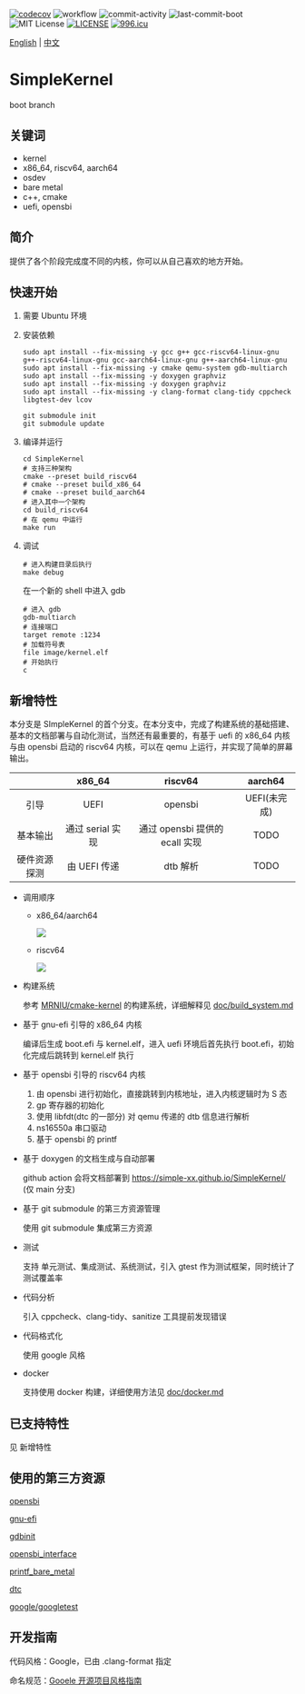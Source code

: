 [![codecov](https://codecov.io/gh/Simple-XX/SimpleKernel/graph/badge.svg?token=J7NKK3SBNJ)](https://codecov.io/gh/Simple-XX/SimpleKernel)
![workflow](https://github.com/Simple-XX/SimpleKernel/actions/workflows/workflow.yml/badge.svg)
![commit-activity](https://img.shields.io/github/commit-activity/t/Simple-XX/SimpleKernel)
![last-commit-boot](https://img.shields.io/github/last-commit/Simple-XX/SimpleKernel/boot)
![MIT License](https://img.shields.io/github/license/mashape/apistatus.svg)
[![LICENSE](https://img.shields.io/badge/license-Anti%20996-blue.svg)](https://github.com/996icu/996.ICU/blob/master/LICENSE)
[![996.icu](https://img.shields.io/badge/link-996.icu-red.svg)](https://996.icu)

[English](./README_ENG.md) | [中文](./README.md)

# SimpleKernel

boot branch

## 关键词

- kernel
- x86_64, riscv64, aarch64
- osdev
- bare metal
- c++, cmake
- uefi, opensbi

## 简介

提供了各个阶段完成度不同的内核，你可以从自己喜欢的地方开始。

## 快速开始

1. 需要 Ubuntu 环境

2. 安装依赖

    ```shell
    sudo apt install --fix-missing -y gcc g++ gcc-riscv64-linux-gnu g++-riscv64-linux-gnu gcc-aarch64-linux-gnu g++-aarch64-linux-gnu
    sudo apt install --fix-missing -y cmake qemu-system gdb-multiarch
    sudo apt install --fix-missing -y doxygen graphviz
    sudo apt install --fix-missing -y doxygen graphviz 
    sudo apt install --fix-missing -y clang-format clang-tidy cppcheck libgtest-dev lcov
    ```

    ```shell
    git submodule init
    git submodule update
    ```

3. 编译并运行

    ```shell
    cd SimpleKernel
    # 支持三种架构
    cmake --preset build_riscv64
    # cmake --preset build_x86_64
    # cmake --preset build_aarch64
    # 进入其中一个架构
    cd build_riscv64
    # 在 qemu 中运行
    make run
    ```

4. 调试

    ```shell
    # 进入构建目录后执行
    make debug
    ```
    
    在一个新的 shell 中进入 gdb
    ```shell
    # 进入 gdb
    gdb-multiarch
    # 连接端口
    target remote :1234
    # 加载符号表
    file image/kernel.elf
    # 开始执行
    c
    ```

## 新增特性

本分支是 SImpleKernel 的首个分支。在本分支中，完成了构建系统的基础搭建、基本的文档部署与自动化测试，当然还有最重要的，有基于 uefi 的 x86_64 内核与由 opensbi 启动的 riscv64 内核，可以在 qemu 上运行，并实现了简单的屏幕输出。

||x86_64|riscv64|aarch64|
| :-----------------------: | :-------------------------------: | :---------------------------------------------: | :-------------------: |
|引导|UEFI|opensbi|UEFI(未完成)|
|基本输出|通过 serial 实现|通过 opensbi 提供的 ecall 实现|TODO|
|硬件资源探测|由 UEFI 传递|dtb 解析|TODO|

- 调用顺序

  - x86_64/aarch64

      <img src='https://g.gravizo.com/svg?
      @startuml;
      uefi_shell->efi_main:boot.cpp;
      efi_main->_start:main.cpp;
      _start->CppInit:LibCxxInit.cpp;
      CppInit->main:main.cpp;
      main->ArchInit:arch.cpp;
      ArchInit->main;
      main->main;
      @enduml
      '>

  - riscv64

    <img src='https://g.gravizo.com/svg?
      @startuml;
      opensbi->_boot:boot.S;
      _boot->_start:main.cpp;
      _start->CppInit:LibCxxInit.cpp;
      CppInit->main:main.cpp;
      main->ArchInit:ArchInit.cpp;
      ArchInit->main;
      main->main;
      @enduml
    '>

- 构建系统

  参考 [MRNIU/cmake-kernel](https://github.com/MRNIU/cmake-kernel) 的构建系统，详细解释见 [doc/build_system.md](./doc/build_system.md)

- 基于 gnu-efi 引导的 x86_64 内核

  编译后生成 boot.efi 与 kernel.elf，进入 uefi 环境后首先执行 boot.efi，初始化完成后跳转到 kernel.elf 执行

- 基于 opensbi 引导的 riscv64 内核

  1. 由 opensbi 进行初始化，直接跳转到内核地址，进入内核逻辑时为 S 态
  2. gp 寄存器的初始化
  3. 使用 libfdt(dtc 的一部分) 对 qemu 传递的 dtb 信息进行解析
  4. ns16550a 串口驱动
  5. 基于 opensbi 的 printf

- 基于 doxygen 的文档生成与自动部署

  github action 会将文档部署到 https://simple-xx.github.io/SimpleKernel/ (仅 main 分支)

- 基于 git submodule 的第三方资源管理

  使用 git submodule 集成第三方资源

- 测试

    支持 单元测试、集成测试、系统测试，引入 gtest 作为测试框架，同时统计了测试覆盖率

- 代码分析

    引入 cppcheck、clang-tidy、sanitize 工具提前发现错误

- 代码格式化

    使用 google 风格
    
- docker

    支持使用 docker 构建，详细使用方法见 [doc/docker.md](./doc/docker.md)

## 已支持特性

见 新增特性

## 使用的第三方资源

[opensbi](https://github.com/riscv-software-src/opensbi)

[gnu-efi](https://sourceforge.net/projects/gnu-efi/)

[gdbinit](https://github.com/gdbinit/Gdbinit)

[opensbi_interface](https://github.com/MRNIU/opensbi_interface)

[printf_bare_metal](https://github.com/MRNIU/printf_bare_metal)

[dtc](https://git.kernel.org/pub/scm/utils/dtc/dtc.git)

[google/googletest](https://github.com/google/googletest)

## 开发指南

代码风格：Google，已由 .clang-format 指定

命名规范：[Gooele 开源项目风格指南](https://zh-google-styleguide.readthedocs.io/en/latest/google-cpp-styleguide/contents.html)
